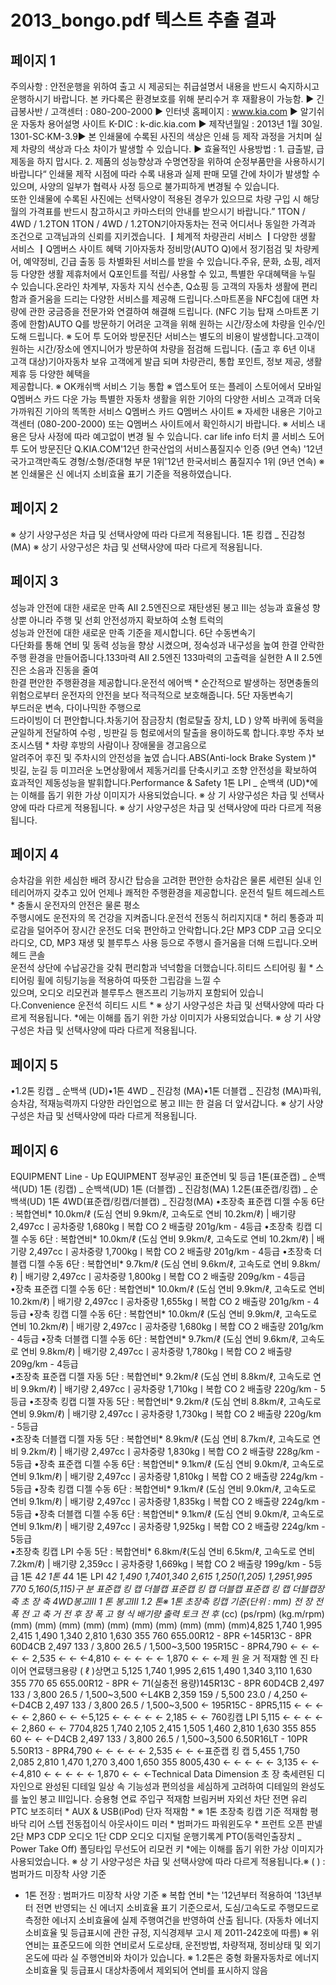# 2013_bongo.pdf 텍스트 추출 결과

## 페이지 1

주의사항 : 안전운행을 위하여 출고 시 제공되는 취급설명서 내용을 반드시 숙지하시고 운행하시기 바랍니다.
본 카다록은 환경보호를 위해 분리수거 후 재활용이 가능함.
  ▶ 긴급봉사반 / 고객센터 : 080-200-2000
  ▶ 인터넷 홈페이지 : www.kia.com                   ▶ 알기쉬운 자동차 용어설명 사이트 K-DIC : k-dic.kia.com
  ▶ 제작년월일 : 2013년 1월 30일.   1301-SC·KM-3.9▶ 본 인쇄물에 수록된 사진의 색상은 인쇄 등 제작 과정을 거치며 실제 차량의 색상과 다소 차이가 발생할 수 있습니다.
▶ 효율적인 사용방법 : 1. 급출발, 급제동을 하지 맙시다.  2. 제품의 성능향상과 수명연장을 위하여 순정부품만을 사용하시기 바랍니다“  인쇄물 제작 시점에 따라 수록 내용과 실제 판매 모델 간에 차이가 발생할 수 있으며, 사양의 일부가 협력사 사정 등으로 불가피하게 변경될 수 있습니다.  
또한 인쇄물에 수록된 사진에는 선택사양이 적용된 경우가 있으므로 차량 구입 시 해당월의 가격표를 반드시 참고하시고 카마스터의 안내를 받으시기 바랍니다.”
1TON  / 4WD  / 1.2TON
1TON  / 4WD  / 1.2TON기아자동차는 전국 어디서나 동일한 가격과 조건으로 
고객님과의 신뢰를 지키겠습니다.
┃체계적 차량관리 서비스 ┃다양한 생활 서비스 ┃Q멤버스 사이트 혜택
기아자동차 정비망(AUTO Q)에서 
정기점검 및 차량케어, 예약정비, 긴급
출동 등 차별화된  서비스를 받을 수 
있습니다.주유, 문화, 쇼핑, 레저 등 다양한 
생활 제휴처에서 Q포인트를 적립/
사용할 수 있고, 특별한 우대혜택을 
누릴 수 있습니다.온라인 차계부, 자동차 지식 선수촌, 
Q쇼핑 등 고객의 자동차 생활에 
편리함과 즐거움을 드리는 다양한 
서비스를 제공해 드립니다.스마트폰을 NFC칩에 대면 차량에 
관한 궁금증을 전문가와 연결하여 
해결해 드립니다.
(NFC 기능 탑재 스마트폰 기종에 한함)AUTO Q를 방문하기 어려운 고객을 
위해 원하는 시간/장소에 차량을
인수/인도해 드립니다.
※ 도어 투 도어와 방문진단 서비스는 별도의 비용이 발생합니다.고객이 원하는 시간/장소에 엔지니어가
방문하여 차량을 점검해 드립니다.
(출고 후 6년 이내 고객 대상)기아자동차 보유 고객에게 발급
되며 차량관리, 통합 포인트, 정보 
제공, 생활 제휴 등 다양한 혜택을  
제공합니다.
※ OK캐쉬백 서비스 기능 통합
※ 앱스토어 또는 플레이 스토어에서 모바일 Q멤버스 카드 다운 가능 특별한 자동차 생활을 위한 기아의 다양한 서비스 고객과 더욱 가까워진 기아의 똑똑한 서비스
Q멤버스 카드 
Q멤버스 사이트  ※ 자세한 내용은 기아고객센터 (080-200-2000) 또는 Q멤버스 사이트에서 확인하시기 바랍니다.      ※ 서비스 내용은 당사 사정에 따라 예고없이 변경 될 수 있습니다. car life info 터치 콜 서비스 도어 투 도어 방문진단
Q.KIA.COM'12년 한국산업의
서비스품질지수 인증 (9년 연속)
'12년 국가고객만족도
경형/소형/준대형 부문 1위'12년 한국서비스
품질지수 1위 (9년 연속)
 ※ 본 인쇄물은 신 에너지 소비효율 표기 기준을 적용하였습니다.

## 페이지 2

※ 상기 사양구성은 차급 및 선택사양에 따라 다르게 적용됩니다. 1톤 킹캡 _ 진감청 (MA) ※ 상기 사양구성은 차급 및 선택사양에 따라 다르게 적용됩니다.

## 페이지 3

성능과 안전에 대한 새로운 만족
AⅡ 2.5엔진으로 재탄생된 봉고 Ⅲ는 성능과 효율성 향상뿐 아니라 주행 및 선회 안전성까지 확보하여 소형 트럭의   
성능과 안전에 대한 새로운 만족 기준을 제시합니다.
6단 수동변속기  
다단화를 통해 연비 및 동력 성능을 향상
시켰으며, 정숙성과 내구성을 높여 한결 
안락한 주행 환경을 만들어줍니다.133마력 AⅡ 2.5엔진   133마력의 고출력을 실현한 A Ⅱ 2.5엔진은 소음과 진동을 줄여  
한결 편안한 주행환경을 제공합니다.운전석 에어백 *   순간적으로 발생하는 정면충돌의 위험으로부터 운전자의 안전을  보다 
적극적으로 보호해줍니다.
5단 자동변속기  
부드러운 변속, 다이나믹한 주행으로  
드라이빙이 더 편안합니다.차동기어 잠금장치 (험로탈출 장치, LD )
양쪽 바퀴에 동력을 균일하게 전달하여 수렁 , 
빙판길 등 험로에서의 탈출을 용이하도록 
합니다.후방 주차 보조시스템 * 
차량 후방의 사람이나 장애물을 경고음으로  
알려주어 후진 및 주차시의 안전성을 높였
습니다.ABS(Anti-lock Brake System )* 
빗길, 눈길 등 미끄러운 노면상황에서 제동거리를 단축시키고 
조향 안전성을 확보하여 효과적인 제동성능을 발휘합니다.Performance & Safety
1톤 LPI  _ 순백색 (UD)*에는 이해를 돕기 위한 가상 이미지가 사용되었습니다.     ※ 상 기 사양구성은 차급 및 선택사양에 따라 다르게 적용됩니다. ※ 상기 사양구성은 차급 및 선택사양에 따라 다르게 적용됩니다.

## 페이지 4

승차감을 위한 세심한 배려
장시간 탑승을 고려한 편안한 승차감은 물론 세련된 실내 인테리어까지 갖추고 있어 언제나 쾌적한 주행환경을 제공합니다.
운전석 틸트 헤드레스트 *
충돌시 운전자의 안전은 물론 평소   
주행시에도 운전자의 목 건강을 지켜줍니다.운전석 전동식 허리지지대 * 
허리 통증과 피로감을 덜어주어 장시간 
운전도 더욱 편안하고 안락합니다.2단 MP3 CDP 고급 오디오
라디오, CD, MP3 재생 및 블루투스 사용 
등으로 주행시 즐거움을 더해 드립니다.오버헤드 콘솔  
운전석 상단에 수납공간을 갖춰 편리함과 
넉넉함을 더했습니다.히티드 스티어링 휠 * 
스티어링 휠에 히팅기능을 적용하여 따뜻한 그립감을 느낄 수  
있으며, 오디오 리모컨과 블루투스 핸즈프리 기능까지 포함되어 
있습니다.Convenience
운전석 히티드 시트 *
 ※ 상기 사양구성은 차급 및 선택사양에 따라 다르게 적용됩니다. *에는 이해를 돕기 위한 가상 이미지가 사용되었습니다.     ※ 상 기 사양구성은 차급 및 선택사양에 따라 다르게 적용됩니다.

## 페이지 5

•1.2톤 킹캡 _ 순백색 (UD)•1톤 4WD  _ 진감청 (MA)•1톤 더블캡  _ 진감청 (MA)파워, 승차감, 적재능력까지 
다양한 라인업으로 봉고 Ⅲ는 한 걸음 더 앞서갑니다.
 ※ 상기 사양구성은 차급 및 선택사양에 따라 다르게 적용됩니다.

## 페이지 6

EQUIPMENT
Line - Up
EQUIPMENT
정부공인 표준연비 및 등급 1톤(표준캡) _ 순백색(UD) 1톤 (킹캡)  _ 순백색(UD) 1톤 (더블캡)  _ 진감청(MA) 1.2톤(표준캡/킹캡)  _ 순백색(UD) 1톤 4WD(표준캡/킹캡/더블캡)  _ 진감청(MA)
•초장축 표준캡 디젤 수동 6단  : 복합연비* 10.0km/ℓ (도심 연비 9.9km/ℓ, 고속도로 연비 10.2km/ℓ) | 배기량 2,497ccㅣ공차중량 1,680kgㅣ복합 CO 2 배출량 201g/km  - 4등급  •초장축 킹캡 디젤 수동 6단  : 복합연비* 10.0km/ℓ (도심 연비 9.9km/ℓ, 고속도로 연비 10.2km/ℓ) | 배기량 2,497ccㅣ공차중량 1,700kgㅣ복합 CO 2 배출량 201g/km - 4등급 
•초장축 더블캡 디젤 수동 6단  : 복합연비* 9.7km/ℓ (도심 연비 9.6km/ℓ, 고속도로 연비 9.8km/ℓ) | 배기량 2,497ccㅣ공차중량 1,800kgㅣ복합 CO 2 배출량 209g/km  - 4등급  
•장축 표준캡 디젤 수동 6단  : 복합연비* 10.0km/ℓ (도심 연비 9.9km/ℓ, 고속도로 연비 10.2km/ℓ) | 배기량 2,497ccㅣ공차중량 1,655kgㅣ복합 CO 2 배출량 201g/km - 4등급 •장축 킹캡 디젤 수동 6단  : 복합연비* 10.0km/ℓ (도심 연비 9.9km/ℓ, 고속도로 연비 10.2km/ℓ) | 배기량 2,497ccㅣ공차중량 1,680kgㅣ복합 CO 2 배출량 201g/km - 4등급 
•장축 더블캡 디젤 수동 6단  : 복합연비* 9.7km/ℓ (도심 연비 9.6km/ℓ, 고속도로 연비 9.8km/ℓ) | 배기량 2,497ccㅣ공차중량 1,780kgㅣ복합 CO 2 배출량 209g/km  - 4등급  
•초장축 표준캡 디젤 자동 5단  : 복합연비* 9.2km/ℓ (도심 연비 8.8km/ℓ, 고속도로 연비 9.9km/ℓ) | 배기량 2,497ccㅣ공차중량 1,710kgㅣ복합 CO 2 배출량 220g/km - 5등급   •초장축 킹캡 디젤 자동 5단  : 복합연비* 9.2km/ℓ (도심 연비 8.8km/ℓ, 고속도로 연비 9.9km/ℓ) | 배기량 2,497ccㅣ공차중량 1,730kgㅣ복합 CO 2 배출량 220g/km - 5등급    
•초장축  더블캡 디젤 자동 5단  : 복합연비* 8.9km/ℓ (도심 연비 8.7km/ℓ, 고속도로 연비 9.2km/ℓ) | 배기량 2,497ccㅣ공차중량 1,830kgㅣ복합 CO 2 배출량 228g/km - 5등급 
•장축 표준캡 디젤 수동 6단  : 복합연비* 9.1km/ℓ (도심 연비 9.0km/ℓ, 고속도로 연비 9.1km/ℓ) | 배기량 2,497ccㅣ공차중량 1,810kgㅣ복합 CO 2 배출량 224g/km  - 5등급   •장축 킹캡 디젤 수동 6단  : 복합연비* 9.1km/ℓ (도심 연비 9.0km/ℓ, 고속도로 연비 9.1km/ℓ) | 배기량 2,497ccㅣ공차중량 1,835kgㅣ복합 CO 2 배출량 224g/km - 5등급 
•장축 더블캡 디젤 수동 6단  : 복합연비* 9.1km/ℓ (도심 연비 9.0km/ℓ, 고속도로 연비 9.1km/ℓ) | 배기량 2,497ccㅣ공차중량 1,925kgㅣ복합 CO 2 배출량 224g/km  - 5등급  
•초장축 킹캡 LPI 수동 5단  : 복합연비* 6.8km/ℓ(도심 연비 6.5km/ℓ, 고속도로 연비 7.2km/ℓ) | 배기량 2,359ccㅣ공차중량 1,669kgㅣ복합 CO 2 배출량 199g/km - 5등급 1톤 4*2
1톤 4*4 
1톤 LPI 4*2
1,490
1,7401,340
2,615 1,250(1,205) 1,2951,995
770
5,160(5,115)구   분
표준캡 킹 캡 더블캡 표준캡 킹 캡 더블캡 표준캡 킹 캡 더블캡장   축 초 장 축 4WD봉고Ⅲ 1 톤 봉고Ⅲ 1.2 톤※ 1톤 초장축 킹캡 기준(단위 : mm)
전   장
전   폭
전   고
축   거
전
후
장
폭
고
형   식
배기량
출력
토크
전
후*
(cc)
(ps/rpm)
(kg.m/rpm)(mm)
(mm)
(mm)
(mm)
(mm)
(mm)
(mm)
(mm)
(mm)
(mm)4,825
1,740
1,995
2,415
1,490
1,340
2,810
1,630
355
760
655.00R12 - 8PR
←145R13C - 8PR
60D4CB
2,497
133 / 3,800
26.5 / 1,500~3,500
195R15C - 8PR4,790
←
←
←
←
←
2,535
←
←
←4,810
←
←
←
←
←
1,870
←
←
←제 원
윤 거
적재함
엔  진
타이어
       연료탱크용량                  ( ℓ    )상면고 5,125
1,740
1,995
2,615
1,490
1,340
3,110
1,630
355
770
65 655.00R12 - 8PR
← 71(실충전 용량)145R13C - 8PR
60D4CB
2,497
133 / 3,800
26.5 / 1,500~3,500
←L4KB
2,359
159 / 5,500
23.0 / 4,250
←
←D4CB
2,497
133 / 3,800
26.5 / 1,500~3,500
←
195R15C - 8PR5,115
←
← 
←
←
←
2,860
←
←
←5,125
←
← 
←
←
←
2,185
←
←
760킹캡 LPI
5,115
←
← 
←
←
←
2,860
←
←
7704,825
1,740
2,105
2,415
1,505
1,460
2,810
1,630
355
855
60 ← ← ←D4CB
2,497
133 / 3,800
26.5 / 1,500~3,500
6.50R16LT - 10PR
5.50R13 - 8PR4,790
←
←
←
←
←
2,535
←
←
←표준캡 킹 캡
5,455
1,750
2,085
2,810
1,470
1,270
3,400
1,650
355
8005,430
←
←
←
←
←
3,135
←
←
←4,810
←
←
←
←
←
1,870
←
←
←Technical Data Dimension
초 장 축세련된 디자인으로 완성된 디테일
일상 속 기능성과 편의성을 세심하게 고려하여 디테일의 완성도를 높인 봉고 Ⅲ입니다.
승용형 연료 주입구 적재함 브림커버 자외선 차단 전면 유리 PTC 보조히터 * AUX & USB(iPod) 단자
적재함 *    ※ 1톤 초장축 킹캡 기준 적재함 평바닥 리어 스텝 전동접이식 아웃사이드 미러 *
범퍼가드 파워윈도우 * 프런트 오픈 판넬
2단 MP3 CDP 오디오 1단 CDP 오디오 디지털 운행기록계 PTO(동력인출장치 _ Power Take Off) 폴딩타입 무선도어 리모컨 키
*에는 이해를 돕기 위한 가상 이미지가 사용되었습니다.     ※ 상 기 사양구성은 차급 및 선택사양에 따라 다르게 적용됩니다.※ (   ) : 범퍼가드 미장착 사양 기준
* 1톤 전장 : 범퍼가드 미장착 사양 기준
※ 복합 연비 *는 '12년부터 적용하여 '13년부터 전면 반영되는 신 에너지 소비효율 표기 기준으로서, 도심/고속도로 주행모드로 측정한 에너지 소비효율에 실제 주행여건을 반영하여 산출 됩니다. (자동차 에너지 소비효율 및 등급표시에 관한 규정, 지식경제부 고시 제 2011-242호에 따름)
※ 위 연비는 표준모드에 의한 연비로서 도로상태, 운전방법, 차량적재, 정비상태 및 외기온도에 따라 실 주행연비와 차이가 있습니다.             ※ 1.2톤은 중형 화물자동차로 에너지 소비효율 및 등급표시 대상차종에서 제외되어 연비를 표시하지 않음

